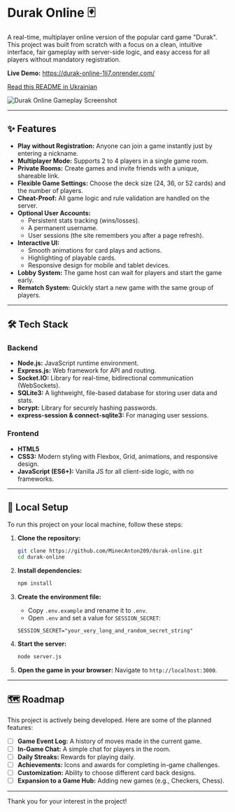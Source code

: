 # Durak Online 🃏

A real-time, multiplayer online version of the popular card game "Durak". This project was built from scratch with a focus on a clean, intuitive interface, fair gameplay with server-side logic, and easy access for all players without mandatory registration.

**Live Demo:** https://durak-online-1li7.onrender.com/

[Read this README in Ukrainian](README-UA.md)

![Durak Online Gameplay Screenshot]([https://github.com/MinecAnton209/durak-online/docs/main-img.png])

---

## ✨ Features

*   **Play without Registration:** Anyone can join a game instantly just by entering a nickname.
*   **Multiplayer Mode:** Supports 2 to 4 players in a single game room.
*   **Private Rooms:** Create games and invite friends with a unique, shareable link.
*   **Flexible Game Settings:** Choose the deck size (24, 36, or 52 cards) and the number of players.
*   **Cheat-Proof:** All game logic and rule validation are handled on the server.
*   **Optional User Accounts:**
    *   Persistent stats tracking (wins/losses).
    *   A permanent username.
    *   User sessions (the site remembers you after a page refresh).
*   **Interactive UI:**
    *   Smooth animations for card plays and actions.
    *   Highlighting of playable cards.
    *   Responsive design for mobile and tablet devices.
*   **Lobby System:** The game host can wait for players and start the game early.
*   **Rematch System:** Quickly start a new game with the same group of players.

---

## 🛠️ Tech Stack

### Backend
*   **Node.js:** JavaScript runtime environment.
*   **Express.js:** Web framework for API and routing.
*   **Socket.IO:** Library for real-time, bidirectional communication (WebSockets).
*   **SQLite3:** A lightweight, file-based database for storing user data and stats.
*   **bcrypt:** Library for securely hashing passwords.
*   **express-session & connect-sqlite3:** For managing user sessions.

### Frontend
*   **HTML5**
*   **CSS3:** Modern styling with Flexbox, Grid, animations, and responsive design.
*   **JavaScript (ES6+):** Vanilla JS for all client-side logic, with no frameworks.

---

## 🚀 Local Setup

To run this project on your local machine, follow these steps:

1.  **Clone the repository:**
    ```bash
    git clone https://github.com/MinecAnton209/durak-online.git
    cd durak-online
    ```

2.  **Install dependencies:**
    ```bash
    npm install
    ```

3.  **Create the environment file:**
    *   Copy `.env.example` and rename it to `.env`.
    *   Open `.env` and set a value for `SESSION_SECRET`:
      ```
      SESSION_SECRET="your_very_long_and_random_secret_string"
      ```

4.  **Start the server:**
    ```bash
    node server.js
    ```

5.  **Open the game in your browser:**
    Navigate to `http://localhost:3000`.

---

## 🗺️ Roadmap

This project is actively being developed. Here are some of the planned features:

*   [ ] **Game Event Log:** A history of moves made in the current game.
*   [ ] **In-Game Chat:** A simple chat for players in the room.
*   [ ] **Daily Streaks:** Rewards for playing daily.
*   [ ] **Achievements:** Icons and awards for completing in-game challenges.
*   [ ] **Customization:** Ability to choose different card back designs.
*   [ ] **Expansion to a Game Hub:** Adding new games (e.g., Checkers, Chess).

---

Thank you for your interest in the project!